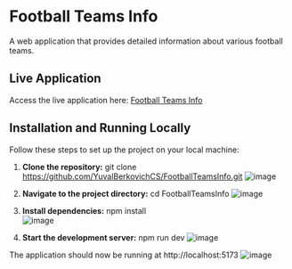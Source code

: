 # Football Teams Info

A web application that provides detailed information about various football teams.

## Live Application

Access the live application here: [Football Teams Info](https://yuvalberkovichcs.github.io/FootballTeamsInfo/)

## Installation and Running Locally

Follow these steps to set up the project on your local machine:

1. **Clone the repository:**
   git clone https://github.com/YuvalBerkovichCS/FootballTeamsInfo.git
  ![image](https://github.com/user-attachments/assets/28cd9a5d-5a9e-4fbe-9112-09c569100790)

2. **Navigate to the project directory:**
  cd FootballTeamsInfo
        ![image](https://github.com/user-attachments/assets/1d15d6f8-563a-4a2e-8d27-7f00e1c64941)

3. **Install dependencies:**
  npm install   
     ![image](https://github.com/user-attachments/assets/c1926e34-8b56-4dbf-84b4-9c6bd3612f4e)
  
4. **Start the development server:**
  npm run dev
                          ![image](https://github.com/user-attachments/assets/917b2812-b45c-480d-8356-854fdefe8a9e)

The application should now be running at http://localhost:5173
![image](https://github.com/user-attachments/assets/e0c4a1c3-9610-422c-bcac-fc6486f5a067)
